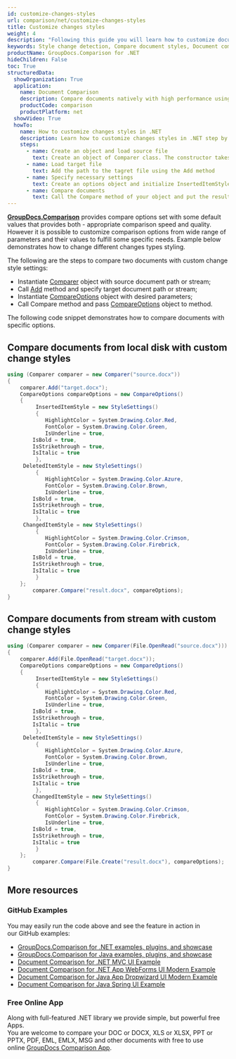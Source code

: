 ```yaml
---
id: customize-changes-styles
url: comparison/net/customize-changes-styles
title: Customize changes styles
weight: 4
description: "Following this guide you will learn how to customize document comparison report and modify appearance of detected changes when use GroupDocs.Comparison for .NET."
keywords: Style change detection, Compare document styles, Document comparison
productName: GroupDocs.Comparison for .NET
hideChildren: False
toc: True
structuredData:
  showOrganization: True
  application:
    name: Document Comparison
    description: Compare documents natively with high performance using C# language and GroupDocs.Comparison for .NET
    productCode: comparison
    productPlatform: net
  showVideo: True
  howTo:
    name: How to customize changes styles in .NET
    description: Learn how to customize changes styles in .NET step by step
    steps:
      - name: Create an object and load source file
        text: Create an object of Comparer class. The constructor takes the source file path parameter. You may specify absolute or relative file path as per your requirements.
      - name: Load target file
        text: Add the path to the tagret file using the Add method
      - name: Specify necessary settings
        text: Create an options object and initialize InsertedItemStyle, DeletedItemStyle, ChangedItemStyle parameters by object with required parameters.
      - name: Compare documents
        text: Call the Compare method of your object and put the resulting file path parameter and the options object.
---
```


[**GroupDocs.Comparison**](https://products.groupdocs.com/comparison/net) provides compare options set with some default values that provides both - appropriate comparison speed and quality. However it is possible to customize comparison options from wide range of parameters and their values to fulfill some specific needs. Example below demonstrates how to change different changes types styling.

The following are the steps to compare two documents with custom change style settings:

- Instantiate [Comparer](https://reference.groupdocs.com/net/comparison/groupdocs.comparison/comparer) object with source document path or stream;
- Call [Add](https://reference.groupdocs.com/net/comparison/groupdocs.comparison/comparer/methods/add/index) method and specify target document path or stream;
- Instantiate [CompareOptions](https://reference.groupdocs.com/net/comparison/groupdocs.comparison.options/compareoptions) object with desired parameters;
- Call Compare method and pass [CompareOptions](https://reference.groupdocs.com/net/comparison/groupdocs.comparison.options/compareoptions) object to method.

The following code snippet demonstrates how to compare documents with specific options.

## Compare documents from local disk with custom change styles

```csharp
using (Comparer comparer = new Comparer("source.docx"))
{
	comparer.Add("target.docx");
	CompareOptions compareOptions = new CompareOptions()
	{
    	 InsertedItemStyle = new StyleSettings()
         {
     	    HighlightColor = System.Drawing.Color.Red,
            FontColor = System.Drawing.Color.Green,
            IsUnderline = true,
	    IsBold = true,
	    IsStrikethrough = true,
	    IsItalic = true
         },
	 DeletedItemStyle = new StyleSettings()
         {
            HighlightColor = System.Drawing.Color.Azure,
            FontColor = System.Drawing.Color.Brown,
            IsUnderline = true,
	    IsBold = true,
	    IsStrikethrough = true,
	    IsItalic = true
         },
	 ChangedItemStyle = new StyleSettings()
         {
            HighlightColor = System.Drawing.Color.Crimson,
            FontColor = System.Drawing.Color.Firebrick,
            IsUnderline = true,
	    IsBold = true,
	    IsStrikethrough = true,
	    IsItalic = true
         }
	};
        comparer.Compare("result.docx", compareOptions);
}
```

## Compare documents from stream with custom change styles

```csharp
using (Comparer comparer = new Comparer(File.OpenRead("source.docx")))
{
	comparer.Add(File.OpenRead("target.docx"));
	CompareOptions compareOptions = new CompareOptions()
	{
    	 InsertedItemStyle = new StyleSettings()
         {
            HighlightColor = System.Drawing.Color.Red,
            FontColor = System.Drawing.Color.Green,
            IsUnderline = true,
	    IsBold = true,
	    IsStrikethrough = true,
	    IsItalic = true
         },
	 DeletedItemStyle = new StyleSettings()
         {
            HighlightColor = System.Drawing.Color.Azure,
            FontColor = System.Drawing.Color.Brown,
            IsUnderline = true,
	    IsBold = true,
	    IsStrikethrough = true,
	    IsItalic = true
         },
		ChangedItemStyle = new StyleSettings()
         {
            HighlightColor = System.Drawing.Color.Crimson,
            FontColor = System.Drawing.Color.Firebrick,
            IsUnderline = true,
	    IsBold = true,
	    IsStrikethrough = true,
	    IsItalic = true
         }
	};
        comparer.Compare(File.Create("result.docx"), compareOptions);
}
```

## More resources

### GitHub Examples

You may easily run the code above and see the feature in action in our GitHub examples:

- [GroupDocs.Comparison for .NET examples, plugins, and showcase](https://github.com/groupdocs-comparison/GroupDocs.Comparison-for-.NET)
- [GroupDocs.Comparison for Java examples, plugins, and showcase](https://github.com/groupdocs-comparison/GroupDocs.Comparison-for-Java)
- [Document Comparison for .NET MVC UI Example](https://github.com/groupdocs-comparison/GroupDocs.Comparison-for-.NET-MVC)
- [Document Comparison for .NET App WebForms UI Modern Example](https://github.com/groupdocs-comparison/GroupDocs.Comparison-for-.NET-WebForms)
- [Document Comparison for Java App Dropwizard UI Modern Example](https://github.com/groupdocs-comparison/GroupDocs.Comparison-for-Java-Dropwizard)
- [Document Comparison for Java Spring UI Example](https://github.com/groupdocs-comparison/GroupDocs.Comparison-for-Java-Spring)

### Free Online App

Along with full-featured .NET library we provide simple, but powerful free Apps.  
You are welcome to compare your DOC or DOCX, XLS or XLSX, PPT or PPTX, PDF, EML, EMLX, MSG and other documents with free to use online [GroupDocs Comparison App](https://products.groupdocs.app/comparison).

